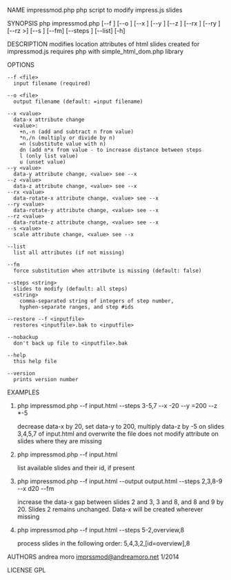 NAME 
	impressmod.php php script to modify impress.js slides

SYNOPSIS
	php impressmod.php 	[--f <file>] [--o <file>] [--x <value>] [--y <value>] [--z <value>]
						[--rx <value>] [--ry <value>] [--rz <value>>] [--s <value>] [--fm]
						[--steps <string>] [--list] [-h]

DESCRIPTION
	modifies location attributes of html slides created for impressmod.js
	requires php with simple_html_dom.php library

OPTIONS

	--f <file>
	  input filename (required)
	  
	--o <file>  
	  output filename (default: =input filename)
 
	--x <value>
	  data-x attribute change
	  <value>:
		+n,-n (add and subtract n from value)
		*n,/n (multiply or divide by n)
		=n (substitute value with n)
		dn (add n*x from value - to increase distance between steps
        l (only list value)
        u (unset value)
	--y <value>
	  data-y attribute change, <value> see --x
	--z <value>
	  data-z attribute change, <value> see --x
	--rx <value>
	  data-rotate-x attribute change, <value> see --x
	--ry <value>
	  data-rotate-y attribute change, <value> see --x
	--rz <value>
	  data-rotate-z attribute change, <value> see --x
	--s <value>
	  scale attribute change, <value> see --x
	  
	--list 
	  list all attributes (if not missing)

	--fm
	  force substitution when attribute is missing (default: false)
	
	--steps <string> 
	  slides to modify (default: all steps)
	  <string>
	  	comma-separated string of integers of step number, 
	  	hyphen-separate ranges, and step #ids
	  	
	--restore --f <inputfile>
	  restores <inputfile>.bak to <inputfile> 
	  
	--nobackup
	  don't back up file to <inputfile>.bak
	  	
	--help 
	  this help file
	  
	--version
	  prints version number
	  
EXAMPLES

1) php impressmod.php --f input.html --steps 3-5,7 --x -20 --y =200 --z *-5

	decrease data-x by 20, set data-y to 200,
	multiply data-z by -5
	on slides 3,4,5,7 of input.html 
	and overwrite the file 
	does not modify attribute on slides where  they are missing

2) php impressmod.php --f input.html

	list available slides and their id, if present

3) php impressmod.php --f input.html --output output.html --steps 2,3,8-9 --x d20 --fm

	increase the data-x gap between slides 2 and 3, 3 and 8, and 8 and 9 by 20. 
	Slides 2 remains unchanged. Data-x will be created wherever missing

4) php impressmod.php --f input.html --steps 5-2,overview,8

	process slides in the following order: 5,4,3,2,[id=overview],8
	
AUTHORS
	andrea moro imprssmod@andreamoro.net 1/2014
	
LICENSE
	GPL

